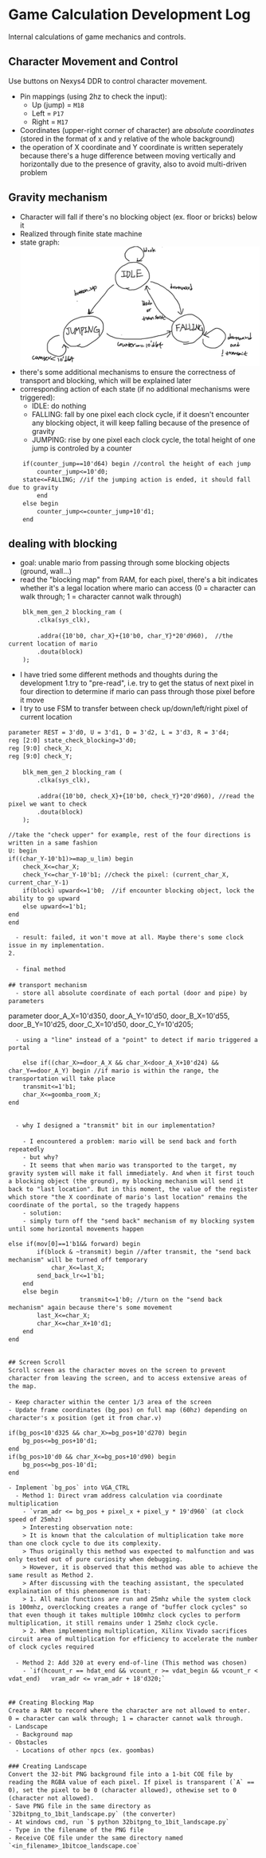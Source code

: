 # Game Calculation Development Log
Internal calculations of game mechanics and controls.

## Character Movement and Control
Use buttons on Nexys4 DDR to control character movement.

- Pin mappings (using 2hz to check the input):
  - Up (jump) = `M18`
  - Left = `P17`
  - Right = `M17`
- Coordinates (upper-right corner of character) are *absolute coordinates* (stored in the format of x and y relative of the whole background)
- the operation of X coordinate and Y coordinate is written seperately because there's a huge difference between moving vertically and horizontally due to the presence of gravity, also to avoid multi-driven problem
## Gravity mechanism
  - Character will fall if there's no blocking object (ex. floor or bricks) below it
  - Realized through finite state machine
  - state graph:
  ![image](https://github.com/xyth0rn/NCTU_DigitalLab_Mario/blob/main/game_calc/pictures/gravity%20system%20FSM.png)
  - there's some additional mechanisms to ensure the correctness of transport and blocking, which will be explained later
  - corresponding action of each state (if no additional mechanisms were triggered):
      - IDLE: do nothing
      - FALLING: fall by one pixel each clock cycle, if it doesn't encounter any blocking object, it will keep falling because of the presence of gravity
      - JUMPING: rise by one pixel each clock cycle, the total height of one jump is controled by a counter
      
```
	if(counter_jump==10'd64) begin //control the height of each jump
		counter_jump<=10'd0;
	state<=FALLING; //if the jumping action is ended, it should fall due to gravity
		end
	else begin
		counter_jump<=counter_jump+10'd1;
	end
```
 
## dealing with blocking 
  - goal: unable mario from passing through some blocking objects (ground, wall...)
  - read the "blocking map" from RAM, for each pixel, there's a bit indicates whether it's a legal location where mario can access (0 = character can walk through; 1 = character cannot walk through)
```
    blk_mem_gen_2 blocking_ram (
        .clka(sys_clk),
        
        .addra({10'b0, char_X}+{10'b0, char_Y}*20'd960),  //the current location of mario
        .douta(block)
    );
```
  - I have tried some different methods and thoughts during the development
1.try to "pre-read", i.e. try to get the status of next pixel in four direction to determine if mario can pass through those pixel before it move
  - I try to use FSM to transfer between check up/down/left/right pixel of current location
```
parameter REST = 3'd0, U = 3'd1, D = 3'd2, L = 3'd3, R = 3'd4;
reg [2:0] state_check_blocking=3'd0;
reg [9:0] check_X;
reg [9:0] check_Y;

    blk_mem_gen_2 blocking_ram (
        .clka(sys_clk),

        .addra({10'b0, check_X}+{10'b0, check_Y}*20'd960), //read the pixel we want to check
        .douta(block)
    );
```
    //take the "check upper" for example, rest of the four directions is written in a same fashion
    U: begin 
	if((char_Y-10'b1)>=map_u_lim) begin
		check_X<=char_X;
		check_Y<=char_Y-10'b1; //check the pixel: (current_char_X, current_char_Y-1)
		if(block) upward<=1'b0;  //if encounter blocking object, lock the ability to go upward
		else upward<=1'b1;
	end
    end
```
  - result: failed, it won't move at all. Maybe there's some clock issue in my implementation.
2.

  - final method

## transport mechanism
  - store all absolute coordinate of each portal (door and pipe) by parameters
```
parameter door_A_X=10'd350, door_A_Y=10'd50, door_B_X=10'd55, door_B_Y=10'd25, door_C_X=10'd50, door_C_Y=10'd205;
```
  - using a "line" instead of a "point" to detect if mario triggered a portal
```
        else if((char_X>=door_A_X && char_X<door_A_X+10'd24) && char_Y==door_A_Y) begin //if mario is within the range, the transportation will take place
		transmit<=1'b1;
		char_X<=goomba_room_X;
	end
```

  - why I designed a "transmit" bit in our implementation?
    
    - I encountered a problem: mario will be send back and forth repeatedly
    - but why?
    - It seems that when mario was transported to the target, my gravity system will make it fall immediately. And when it first touch a blocking object (the ground), my blocking mechanism will send it back to "last location". But in this moment, the value of the register which store "the X coordinate of mario's last location" remains the coordinate of the portal, so the tragedy happens
    - solution:
    - simply turn off the "send back" mechanism of my blocking system until some horizontal movements happen
```
	else if(mov[0]==1'b1&& forward) begin
	        if(block & ~transmit) begin //after transmit, the "send back mechanism" will be turned off temporary
		        char_X<=last_X;
			send_back_lr<=1'b1;
		end
		else begin
                        transmit<=1'b0; //turn on the "send back mechanism" again because there's some movement
			last_X<=char_X;
			char_X<=char_X+10'd1; 
		end
	end
```

## Screen Scroll
Scroll screen as the character moves on the screen to prevent character from leaving the screen, and to access extensive areas of the map.

- Keep character within the center 1/3 area of the screen
- Update frame coordinates (bg_pos) on full map (60hz) depending on character's x position (get it from char.v)
```
	if(bg_pos<10'd325 && char_X>=bg_pos+10'd270) begin
		bg_pos<=bg_pos+10'd1;
	end
	if(bg_pos>10'd0 && char_X<=bg_pos+10'd90) begin
		bg_pos<=bg_pos-10'd1;
	end
```
- Implement `bg_pos` into VGA_CTRL
  - Method 1: Direct vram address calculation via coordinate multiplication 
    - `vram_adr <= bg_pos + pixel_x + pixel_y * 19'd960` (at clock speed of 25mhz)
    > Interesting observation note:
    > It is known that the calculation of multiplication take more than one clock cycle to due its complexity.
    > Thus originally this method was expected to malfunction and was only tested out of pure curiosity when debugging.
    > However, it is observed that this method was able to achieve the same result as Method 2.
    > After discussing with the teaching assistant, the speculated explaination of this phenomenom is that:
    > 1. All main functions are run and 25mhz while the system clock is 100mhz, overclocking creates a range of "buffer clock cycles" so that even though it takes multiple 100mhz clock cycles to perform multiplication, it still remains under 1 25mhz clock cycle.
    > 2. When implementing multiplication, Xilinx Vivado sacrifices circuit area of multiplication for efficiency to accelerate the number of clock cycles required
      
  - Method 2: Add 320 at every end-of-line (This method was chosen)
    - `if(hcount_r == hdat_end && vcount_r >= vdat_begin && vcount_r < vdat_end)   vram_adr <= vram_adr + 18'd320;`

      
## Creating Blocking Map
Create a RAM to record where the character are not allowed to enter.
0 = character can walk through; 1 = character cannot walk through.
- Landscape
  - Background map
- Obstacles
  - Locations of other npcs (ex. goombas)

### Creating Landscape
Convert the 32-bit PNG background file into a 1-bit COE file by reading the RGBA value of each pixel. If pixel is transparent (`A` == 0), set the pixel to be 0 (character allowed), othewise set to 0 (character not allowed).
- Save PNG file in the same directory as `32bitpng_to_1bit_landscape.py` (the converter)
- At windows cmd, run `$ python 32bitpng_to_1bit_landscape.py`
- Type in the filename of the PNG file
- Receive COE file under the same directory named `<in_filename>_1bitcoe_landscape.coe`
